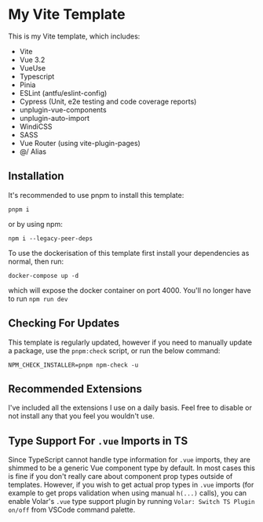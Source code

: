 # My Vite Template

This is my Vite template, which includes:

- Vite
- Vue 3.2
- VueUse
- Typescript
- Pinia
- ESLint (antfu/eslint-config)
- Cypress (Unit, e2e testing and code coverage reports)
- unplugin-vue-components
- unplugin-auto-import
- WindiCSS
- SASS
- Vue Router (using vite-plugin-pages)
- @/ Alias

## Installation

It's recommended to use pnpm to install this template:

```
pnpm i
```

or by using npm:

```
npm i --legacy-peer-deps
```

To use the dockerisation of this template first install your dependencies as normal, then run:

```
docker-compose up -d
```

which will expose the docker container on port 4000. You'll no longer have to run `npm run dev`

## Checking For Updates

This template is regularly updated, however if you need to manually update a package, use the `pnpm:check` script, or run the below command:

```
NPM_CHECK_INSTALLER=pnpm npm-check -u
```

## Recommended Extensions

I've included all the extensions I use on a daily basis. Feel free to disable
or not install any that you feel you wouldn't use.

## Type Support For `.vue` Imports in TS

Since TypeScript cannot handle type information for `.vue` imports, they are shimmed to be a generic Vue component type by default. In most cases this is fine if you don't really care about component prop types outside of templates. However, if you wish to get actual prop types in `.vue` imports (for example to get props validation when using manual `h(...)` calls), you can enable Volar's `.vue` type support plugin by running `Volar: Switch TS Plugin on/off` from VSCode command palette.
